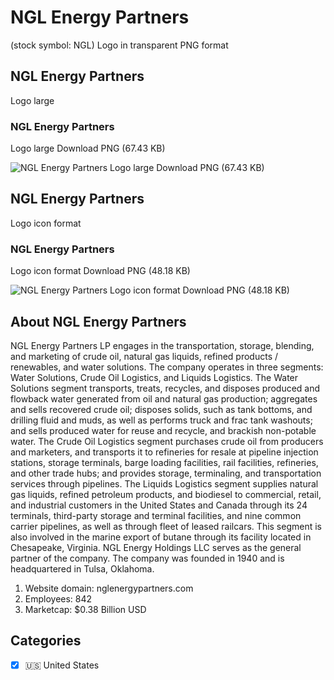 # NGL Energy Partners
 (stock symbol: NGL) Logo in transparent PNG format

## NGL Energy Partners
 Logo large

### NGL Energy Partners
 Logo large Download PNG (67.43 KB)

![NGL Energy Partners
 Logo large Download PNG (67.43 KB)](/img/orig/NGL_BIG-a9836915.png)

## NGL Energy Partners
 Logo icon format

### NGL Energy Partners
 Logo icon format Download PNG (48.18 KB)

![NGL Energy Partners
 Logo icon format Download PNG (48.18 KB)](/img/orig/NGL-3e0e9dea.png)

## About NGL Energy Partners


NGL Energy Partners LP engages in the transportation, storage, blending, and marketing of crude oil, natural gas liquids, refined products / renewables, and water solutions. The company operates in three segments: Water Solutions, Crude Oil Logistics, and Liquids Logistics. The Water Solutions segment transports, treats, recycles, and disposes produced and flowback water generated from oil and natural gas production; aggregates and sells recovered crude oil; disposes solids, such as tank bottoms, and drilling fluid and muds, as well as performs truck and frac tank washouts; and sells produced water for reuse and recycle, and brackish non-potable water. The Crude Oil Logistics segment purchases crude oil from producers and marketers, and transports it to refineries for resale at pipeline injection stations, storage terminals, barge loading facilities, rail facilities, refineries, and other trade hubs; and provides storage, terminaling, and transportation services through pipelines. The Liquids Logistics segment supplies natural gas liquids, refined petroleum products, and biodiesel to commercial, retail, and industrial customers in the United States and Canada through its 24 terminals, third-party storage and terminal facilities, and nine common carrier pipelines, as well as through fleet of leased railcars. This segment is also involved in the marine export of butane through its facility located in Chesapeake, Virginia. NGL Energy Holdings LLC serves as the general partner of the company. The company was founded in 1940 and is headquartered in Tulsa, Oklahoma.

1. Website domain: nglenergypartners.com
2. Employees: 842
3. Marketcap: $0.38 Billion USD


## Categories
- [x] 🇺🇸 United States
